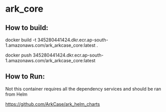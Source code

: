 # ark_core

## How to build:

docker build -t 345280441424.dkr.ecr.ap-south-1.amazonaws.com/ark_arkcase_core:latest .

docker push 345280441424.dkr.ecr.ap-south-1.amazonaws.com/ark_arkcase_core:latest

## How to Run:

Not this container requires all the dependency services and should be ran from Helm

https://github.com/ArkCase/ark_helm_charts
